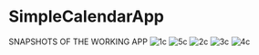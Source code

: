 # SimpleCalendarApp
SNAPSHOTS OF THE WORKING APP
![1c](https://github.com/bytebylola/SimpleCalendarApp/assets/128135064/a087431c-f386-401f-86e6-5f6c9cee2549) ![5c](https://github.com/bytebylola/SimpleCalendarApp/assets/128135064/18dc56d4-7e38-4a36-baac-e034eb92eba9)
![2c](https://github.com/bytebylola/SimpleCalendarApp/assets/128135064/4ab7069b-3297-42df-872c-fd1cf706bad2) 
![3c](https://github.com/bytebylola/SimpleCalendarApp/assets/128135064/b6f91234-a2aa-44f0-aae6-d4d5524b7759) 
![4c](https://github.com/bytebylola/SimpleCalendarApp/assets/128135064/1e116ef4-c344-4234-b782-c1133dbc40e3)

